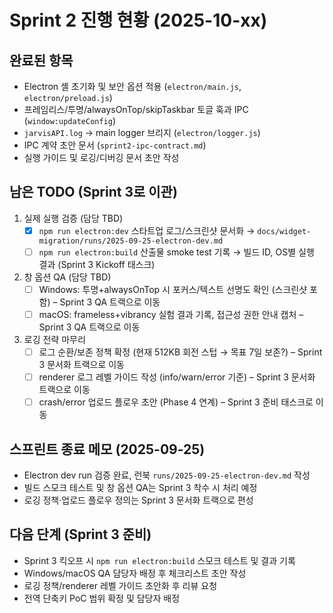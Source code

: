 # Sprint 2 진행 현황 (2025-10-xx)

## 완료된 항목
- Electron 셸 초기화 및 보안 옵션 적용 (`electron/main.js`, `electron/preload.js`)
- 프레임리스/투명/alwaysOnTop/skipTaskbar 토글 훅과 IPC (`window:updateConfig`)
- `jarvisAPI.log` → main logger 브리지 (`electron/logger.js`)
- IPC 계약 초안 문서 (`sprint2-ipc-contract.md`)
- 실행 가이드 및 로깅/디버깅 문서 초안 작성

## 남은 TODO (Sprint 3로 이관)
1. 실제 실행 검증 (담당 TBD)
   - [x] `npm run electron:dev` 스타트업 로그/스크린샷 문서화 → `docs/widget-migration/runs/2025-09-25-electron-dev.md`
   - [ ] `npm run electron:build` 산출물 smoke test 기록 → 빌드 ID, OS별 실행 결과 (Sprint 3 Kickoff 태스크)
2. 창 옵션 QA (담당 TBD)
   - [ ] Windows: 투명+alwaysOnTop 시 포커스/텍스트 선명도 확인 (스크린샷 포함) – Sprint 3 QA 트랙으로 이동
   - [ ] macOS: frameless+vibrancy 실험 결과 기록, 접근성 권한 안내 캡처 – Sprint 3 QA 트랙으로 이동
3. 로깅 전략 마무리
   - [ ] 로그 순환/보존 정책 확정 (현재 512KB 회전 스텁 → 목표 7일 보존?) – Sprint 3 문서화 트랙으로 이동
   - [ ] renderer 로그 레벨 가이드 작성 (info/warn/error 기준) – Sprint 3 문서화 트랙으로 이동
   - [ ] crash/error 업로드 플로우 초안 (Phase 4 연계) – Sprint 3 준비 태스크로 이동

## 스프린트 종료 메모 (2025-09-25)
- Electron dev run 검증 완료, 런북 `runs/2025-09-25-electron-dev.md` 작성
- 빌드 스모크 테스트 및 창 옵션 QA는 Sprint 3 착수 시 처리 예정
- 로깅 정책·업로드 플로우 정의는 Sprint 3 문서화 트랙으로 편성

## 다음 단계 (Sprint 3 준비)
- Sprint 3 킥오프 시 `npm run electron:build` 스모크 테스트 및 결과 기록
- Windows/macOS QA 담당자 배정 후 체크리스트 초안 작성
- 로깅 정책/renderer 레벨 가이드 초안화 후 리뷰 요청
- 전역 단축키 PoC 범위 확정 및 담당자 배정
